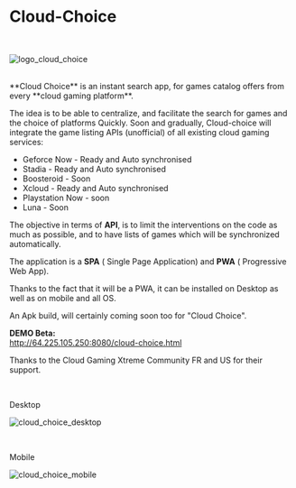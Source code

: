 # Cloud-Choice


<br>

![logo_cloud_choice](https://github.com/mistertest/cloud-choice/blob/main/img/logo_cloud_choice300px.png)

<br>
**Cloud Choice** is an instant search app, for games catalog offers from every **cloud gaming platform**.

The idea is to be able to centralize, and facilitate the search for games and the choice of platforms Quickly.
Soon and gradually, Cloud-choice will integrate the game listing APIs (unofficial) of all existing cloud gaming services:

- Geforce Now - Ready and Auto synchronised
- Stadia - Ready and Auto synchronised
- Boosteroid - Soon
- Xcloud - Ready and Auto synchronised
- Playstation Now - soon
- Luna - Soon


The objective in terms of **API**, is to limit the interventions on the code as much as possible, and to have lists of games which will be synchronized automatically.

The application is a **SPA** ( Single Page Application) and **PWA** ( Progressive Web App).

Thanks to the fact that it will be a PWA, it can be installed on Desktop as well as on mobile and all OS.

An Apk build, will certainly coming  soon too for "Cloud Choice".



**DEMO Beta:**<br>
http://64.225.105.250:8080/cloud-choice.html



Thanks to the Cloud Gaming Xtreme Community FR and US for their support.

<br>

Desktop
<br>

![cloud_choice_desktop](https://github.com/mistertest/cloud-choice/blob/main/img/cloud_choice_desktop.PNG)


<br>

Mobile
<br>

![cloud_choice_mobile](https://github.com/mistertest/cloud-choice/blob/main/img/cloud_choice_mobile.PNG)

